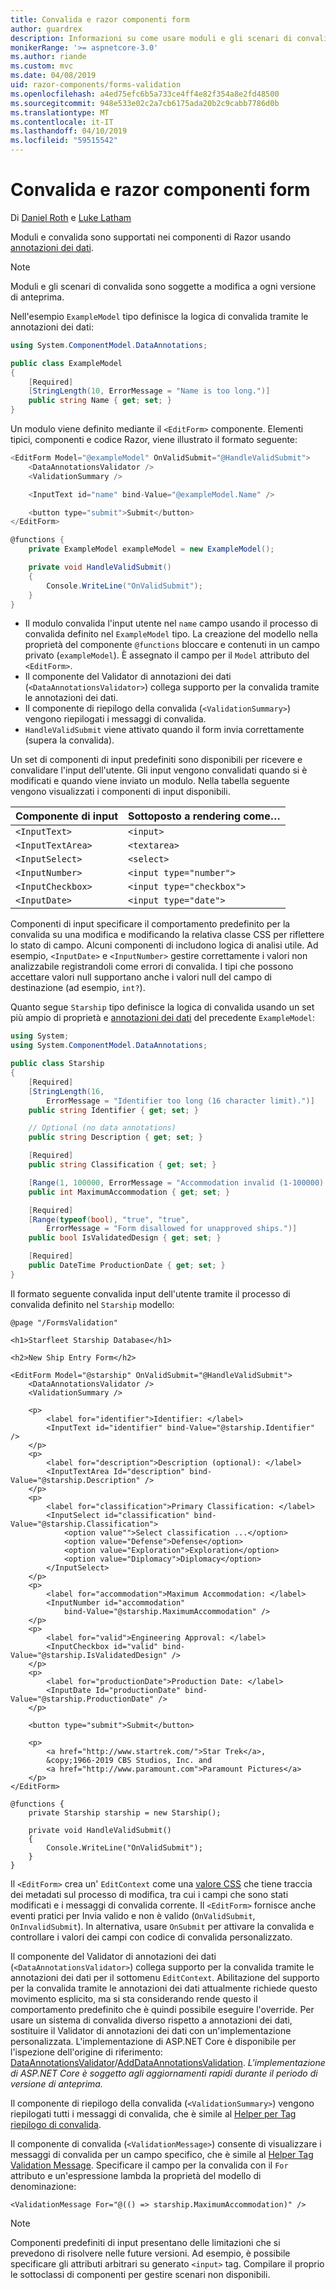 ```yaml
---
title: Convalida e razor componenti form
author: guardrex
description: Informazioni su come usare moduli e gli scenari di convalida campo nei componenti di Razor.
monikerRange: '>= aspnetcore-3.0'
ms.author: riande
ms.custom: mvc
ms.date: 04/08/2019
uid: razor-components/forms-validation
ms.openlocfilehash: a4ed75efc6b5a733ce4ff4e82f354a8e2fd48500
ms.sourcegitcommit: 948e533e02c2a7cb6175ada20b2c9cabb7786d0b
ms.translationtype: MT
ms.contentlocale: it-IT
ms.lasthandoff: 04/10/2019
ms.locfileid: "59515542"
---
```

# <a name="razor-components-forms-and-validation"></a>Convalida e razor componenti form

Di [Daniel Roth](https://github.com/danroth27) e [Luke Latham](https://github.com/guardrex)

Moduli e convalida sono supportati nei componenti di Razor usando [annotazioni dei dati](xref:mvc/models/validation).

> [!NOTE]
> Moduli e gli scenari di convalida sono soggette a modifica a ogni versione di anteprima.

Nell'esempio `ExampleModel` tipo definisce la logica di convalida tramite le annotazioni dei dati:

```csharp
using System.ComponentModel.DataAnnotations;

public class ExampleModel
{
    [Required]
    [StringLength(10, ErrorMessage = "Name is too long.")]
    public string Name { get; set; }
}
```

Un modulo viene definito mediante il `<EditForm>` componente. Elementi tipici, componenti e codice Razor, viene illustrato il formato seguente:

```csharp
<EditForm Model="@exampleModel" OnValidSubmit="@HandleValidSubmit">
    <DataAnnotationsValidator />
    <ValidationSummary />

    <InputText id="name" bind-Value="@exampleModel.Name" />

    <button type="submit">Submit</button>
</EditForm>

@functions {
    private ExampleModel exampleModel = new ExampleModel();

    private void HandleValidSubmit()
    {
        Console.WriteLine("OnValidSubmit");
    }
}
```

* Il modulo convalida l'input utente nel `name` campo usando il processo di convalida definito nel `ExampleModel` tipo. La creazione del modello nella proprietà del componente `@functions` bloccare e contenuti in un campo privato (`exampleModel`). È assegnato il campo per il `Model` attributo del `<EditForm>`.
* Il componente del Validator di annotazioni dei dati (`<DataAnnotationsValidator>`) collega supporto per la convalida tramite le annotazioni dei dati.
* Il componente di riepilogo della convalida (`<ValidationSummary>`) vengono riepilogati i messaggi di convalida.
* `HandleValidSubmit` viene attivato quando il form invia correttamente (supera la convalida).

Un set di componenti di input predefiniti sono disponibili per ricevere e convalidare l'input dell'utente. Gli input vengono convalidati quando si è modificati e quando viene inviato un modulo. Nella tabella seguente vengono visualizzati i componenti di input disponibili.

| Componente di input   | Sottoposto a rendering come&hellip;       |
| ----------------- | ------------------------- |
| `<InputText>`     | `<input>`                 |
| `<InputTextArea>` | `<textarea>`              |
| `<InputSelect>`   | `<select>`                |
| `<InputNumber>`   | `<input type="number">`   |
| `<InputCheckbox>` | `<input type="checkbox">` |
| `<InputDate>`     | `<input type="date">`     |

Componenti di input specificare il comportamento predefinito per la convalida su una modifica e modificando la relativa classe CSS per riflettere lo stato di campo. Alcuni componenti di includono logica di analisi utile. Ad esempio, `<InputDate>` e `<InputNumber>` gestire correttamente i valori non analizzabile registrandoli come errori di convalida. I tipi che possono accettare valori null supportano anche i valori null del campo di destinazione (ad esempio, `int?`).

Quanto segue `Starship` tipo definisce la logica di convalida usando un set più ampio di proprietà e [annotazioni dei dati](xref:mvc/models/validation) del precedente `ExampleModel`:

```csharp
using System;
using System.ComponentModel.DataAnnotations;

public class Starship
{
    [Required]
    [StringLength(16, 
        ErrorMessage = "Identifier too long (16 character limit).")]
    public string Identifier { get; set; }

    // Optional (no data annotations)
    public string Description { get; set; }

    [Required]
    public string Classification { get; set; }

    [Range(1, 100000, ErrorMessage = "Accommodation invalid (1-100000).")]
    public int MaximumAccommodation { get; set; }

    [Required]
    [Range(typeof(bool), "true", "true", 
        ErrorMessage = "Form disallowed for unapproved ships.")]
    public bool IsValidatedDesign { get; set; }

    [Required]
    public DateTime ProductionDate { get; set; }
}
```

Il formato seguente convalida input dell'utente tramite il processo di convalida definito nel `Starship` modello:

```cshtml
@page "/FormsValidation"

<h1>Starfleet Starship Database</h1>

<h2>New Ship Entry Form</h2>

<EditForm Model="@starship" OnValidSubmit="@HandleValidSubmit">
    <DataAnnotationsValidator />
    <ValidationSummary />

    <p>
        <label for="identifier">Identifier: </label>
        <InputText id="identifier" bind-Value="@starship.Identifier" />
    </p>
    <p>
        <label for="description">Description (optional): </label>
        <InputTextArea Id="description" bind-Value="@starship.Description" />
    </p>
    <p>
        <label for="classification">Primary Classification: </label>
        <InputSelect id="classification" bind-Value="@starship.Classification">
            <option value"">Select classification ...</option>
            <option value="Defense">Defense</option>
            <option value="Exploration">Exploration</option>
            <option value="Diplomacy">Diplomacy</option>
        </InputSelect>
    </p>
    <p>
        <label for="accommodation">Maximum Accommodation: </label>
        <InputNumber id="accommodation" 
            bind-Value="@starship.MaximumAccommodation" />
    </p>
    <p>
        <label for="valid">Engineering Approval: </label>
        <InputCheckbox id="valid" bind-Value="@starship.IsValidatedDesign" />
    </p>
    <p>
        <label for="productionDate">Production Date: </label>
        <InputDate Id="productionDate" bind-Value="@starship.ProductionDate" />
    </p>

    <button type="submit">Submit</button>

    <p>
        <a href="http://www.startrek.com/">Star Trek</a>, 
        &copy;1966-2019 CBS Studios, Inc. and 
        <a href="http://www.paramount.com">Paramount Pictures</a>
    </p>
</EditForm>

@functions {
    private Starship starship = new Starship();

    private void HandleValidSubmit()
    {
        Console.WriteLine("OnValidSubmit");
    }
}
```

Il `<EditForm>` crea un' `EditContext` come una [valore CSS](xref:razor-components/components#cascading-values-and-parameters) che tiene traccia dei metadati sul processo di modifica, tra cui i campi che sono stati modificati e i messaggi di convalida corrente. Il `<EditForm>` fornisce anche eventi pratici per Invia valido e non è valido (`OnValidSubmit`, `OnInvalidSubmit`). In alternativa, usare `OnSubmit` per attivare la convalida e controllare i valori dei campi con codice di convalida personalizzato.

Il componente del Validator di annotazioni dei dati (`<DataAnnotationsValidator>`) collega supporto per la convalida tramite le annotazioni dei dati per il sottomenu `EditContext`. Abilitazione del supporto per la convalida tramite le annotazioni dei dati attualmente richiede questo movimento esplicito, ma si sta considerando rende questo il comportamento predefinito che è quindi possibile eseguire l'override. Per usare un sistema di convalida diverso rispetto a annotazioni dei dati, sostituire il Validator di annotazioni dei dati con un'implementazione personalizzata. L'implementazione di ASP.NET Core è disponibile per l'ispezione dell'origine di riferimento: [DataAnnotationsValidator](https://github.com/aspnet/AspNetCore/blob/master/src/Components/Components/src/Forms/DataAnnotationsValidator.cs)/[AddDataAnnotationsValidation](https://github.com/aspnet/AspNetCore/blob/master/src/Components/Components/src/Forms/EditContextDataAnnotationsExtensions.cs). *L'implementazione di ASP.NET Core è soggetto agli aggiornamenti rapidi durante il periodo di versione di anteprima.*

Il componente di riepilogo della convalida (`<ValidationSummary>`) vengono riepilogati tutti i messaggi di convalida, che è simile al [Helper per Tag riepilogo di convalida](xref:mvc/views/working-with-forms#the-validation-summary-tag-helper).

Il componente di convalida (`<ValidationMessage>`) consente di visualizzare i messaggi di convalida per un campo specifico, che è simile al [Helper Tag Validation Message](xref:mvc/views/working-with-forms#the-validation-message-tag-helper). Specificare il campo per la convalida con il `For` attributo e un'espressione lambda la proprietà del modello di denominazione:

```cshtml
<ValidationMessage For="@(() => starship.MaximumAccommodation)" />
```

> [!NOTE]
> Componenti predefiniti di input presentano delle limitazioni che si prevedono di risolvere nelle future versioni. Ad esempio, è possibile specificare gli attributi arbitrari su generato `<input>` tag. Compilare il proprio le sottoclassi di componenti per gestire scenari non disponibili.
